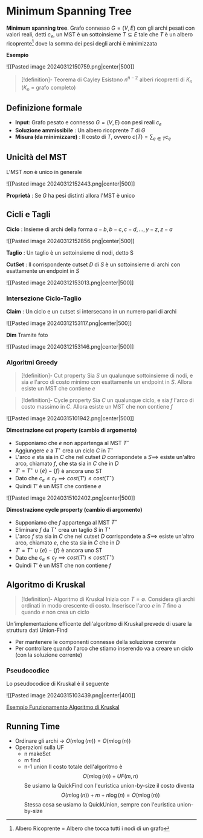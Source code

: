 # Minimum Spanning Tree

**Minimum spanning tree**. Grafo connesso $G=(V,E)$ con gli archi pesati con valori reali, detti $c_e$, un MST è un sottoinsieme $T\subseteq E$ tale che $T$ è un albero ricoprente[^1] dove la somma dei pesi degli archi è minimizzata

**Esempio**

![[Pasted image 20240312150759.png|center|500]]

>[!definition]- Teorema di Cayley
>Esistono $n^{n-2}$ alberi ricoprenti di $K_n$ ($K_n$ = grafo completo)

## Definizione formale

- **Input**: Grafo pesato e connesso $G=(V,E)$ con pesi reali $c_e$
- **Soluzione ammissibile** : Un albero ricoprente $T$ di $G$
- **Misura (da minimizzare)** : Il costo di $T$, ovvero $c(T)=\sum_{e\in T}c_e$

## Unicità del MST

L'MST _non_ è unico in generale

![[Pasted image 20240312152443.png|center|500]]

**Proprietà** : Se $G$ ha pesi distinti allora l'MST è unico

## Cicli e Tagli

**Ciclo** : Insieme di archi della forma $a-b,b-c,c-d,\dots,y-z,z-a$

![[Pasted image 20240312152856.png|center|500]]

**Taglio** : Un taglio è un sottoinsieme di nodi, detto S

**CutSet** : Il corrispondente cutset $D$ di $S$ è un sottoinsieme di archi con esattamente un endpoint in $S$

![[Pasted image 20240312153013.png|center|500]]

### Intersezione Ciclo-Taglio

**Claim** : Un ciclo e un cutset si intersecano in un numero pari di archi

![[Pasted image 20240312153117.png|center|500]]

**Dim** Tramite foto

![[Pasted image 20240312153146.png|center|500]]

### Algoritmi Greedy

>[!definition]- Cut property
>Sia $S$ un qualunque sottoinsieme di nodi, e sia $e$ l'arco di costo minimo con esattamente un endpoint in $S$. Allora esiste un MST che contiene $e$

>[!definition]- Cycle property
>Sia $C$ un qualunque ciclo, e sia $f$ l'arco di costo massimo in $C$. Allora esiste un MST che non contiene $f$

![[Pasted image 20240315101942.png|center|500]]

**Dimostrazione cut property (cambio di argomento)**
- Supponiamo che $e$ non appartenga al MST $T^\star$
- Aggiungere $e$ a $T^\star$ crea un ciclo $C$ in $T^\star$
- L'arco $e$ sta sia in $C$ che nel cutset $D$ corrispondete a $S\implies$ esiste un'altro arco, chiamato $f$, che sta sia in $C$ che in $D$
- $T'=T^\star\cup\{e\}-\{f\}$ è ancora uno ST
- Dato che $c_e\leq c_f\implies cost(T')\leq cost(T^\star)$
- Quindi $T'$ è un MST che contiene $e$

![[Pasted image 20240315102402.png|center|500]]

**Dimostrazione cycle property (cambio di argomento)**
- Supponiamo che $f$  appartenga al MST $T^\star$
- Eliminare $f$ da $T^\star$ crea un taglio $S$ in $T^\star$
- L'arco $f$ sta sia in $C$ che nel cutset $D$ corrispondete a $S\implies$ esiste un'altro arco, chiamato $e$, che sta sia in $C$ che in $D$
- $T'=T^\star\cup\{e\}-\{f\}$ è ancora uno ST
- Dato che $c_e\leq c_f\implies cost(T')\leq cost(T^\star)$
- Quindi $T'$ è un MST che non contiene $f$

## Algoritmo di Kruskal

>[!definition]- Algoritmo di Kruskal
>Inizia con $T=\emptyset$. Considera gli archi ordinati in modo crescente di costo. Inserisce l'arco $e$ in $T$ fino a quando $e$ non crea un ciclo

Un'implementazione efficente dell'algoritmo di Kruskal prevede di usare la struttura dati Union-Find
- Per mantenere le componenti connesse della soluzione corrente
- Per controllare quando l'arco che stiamo inserendo va a creare un ciclo (con la soluzione corrente)

### Pseudocodice

Lo pseudocodice di Kruskal è il seguente

![[Pasted image 20240315103439.png|center|400]]

[Esempio Funzionamento Algoritmo di Kruskal](https://www.mat.uniroma2.it/~guala/03_mst_2023.pdf?16)

## Running Time

- Ordinare gli archi -> $O(m\log(m))=O(m\log(n))$
- Operazioni sulla UF
	- n makeSet
	- m find
	- n-1 union
Il costo totale dell'algoritmo è $$O(m\log(n))+UF(m,n)$$
Se usiamo la QuickFind con l'euristica union-by-size il costo diventa
$$O(m\log(n))+m+n\log(n)=O(m\log(n))$$
Stessa cosa se usiamo la QuickUnion, sempre con l'euristica union-by-size


[^1]: Albero Ricoprente = Albero che tocca tutti i nodi di un grafo